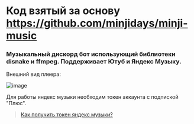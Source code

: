 # Код взятый за основу https://github.com/minjidays/minji-music
### Музыкальный дискорд бот использующий библиотеки disnake и ffmpeg. Поддерживает Ютуб и Яндекс Музыку.

Внешний вид плеера:

![image](https://github.com/Soto4ka37/music-bot/assets/62742200/e4138a97-06f1-4963-9b88-7f3ba0f2ed63)

Для работы яндекс музыки необходим токен аккаунта с подпиской "Плюс".
> [Как получить токен яндекс музыки?](https://yandex-music.readthedocs.io/en/main/token.html)

